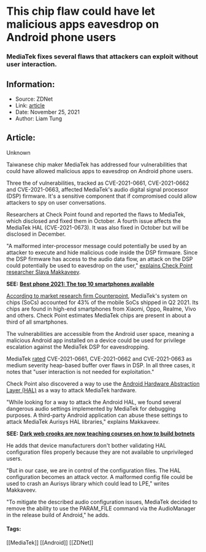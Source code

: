 # This chip flaw could have let malicious apps eavesdrop on Android phone users
### MediaTek fixes several flaws that attackers can exploit without user interaction.

## Information:
+ Source: ZDNet
+ Link: [article](https://www.zdnet.com/article/this-chip-flaw-could-have-let-malicious-apps-eavesdrop-on-android-phone-users/)
+ Date: November 25, 2021
+ Author: Liam Tung


## Article:
Unknown

Taiwanese chip maker MediaTek has addressed four vulnerabilities that could have allowed malicious apps to eavesdrop on Android phone users. 

Three the of vulnerabilities, tracked as CVE-2021-0661, CVE-2021-0662 and CVE-2021-0663, affected MediaTek's audio digital signal processor (DSP) firmware. It's a sensitive component that if compromised could allow attackers to spy on user conversations. 

Researchers at Check Point found and reported the flaws to MediaTek, which disclosed and fixed them in October. A fourth issue affects the MediaTek HAL (CVE-2021-0673). It was also fixed in October but will be disclosed in December. 


"A malformed inter-processor message could potentially be used by an attacker to execute and hide malicious code inside the DSP firmware. Since the DSP firmware has access to the audio data flow, an attack on the DSP could potentially be used to eavesdrop on the user," [explains Check Point researcher Slava Makkaveev](https://blog.checkpoint.com/2021/11/24/check-point-research-discover-vulnerabilities-in-smartphones-chips-embedded-in-37-of-smartphones-around-the-world/). 

**SEE:** [**Best phone 2021: The top 10 smartphones available**](https://www.zdnet.com/article/10-best-smartphones/#link=%7B%22linkText%22:%22Best%20phone%202021:%20The%20top%2010%20smartphones%20available%22,%22target%22:%22_blank%22,%22href%22:%22https://www.zdnet.com/article/10-best-smartphones/%22,%22role%22:%22standard%22,%22absolute%22:%22%22%7D)

[According to market research firm Counterpoint](https://www.counterpointresearch.com/global-smartphone-ap-market-share/), MediaTek's system on chips (SoCs) accounted for 43% of the mobile SoCs shipped in Q2 2021. Its chips are found in high-end smartphones from Xiaomi, Oppo, Realme, Vivo and others. Check Point estimates MediaTek chips are present in about a third of all smartphones.

The vulnerabilities are accessible from the Android user space, meaning a malicious Android app installed on a device could be used for privilege escalation against the MediaTek DSP for eavesdropping.






MediaTek [rated](https://corp.mediatek.com/product-security-bulletin/October-2021) CVE-2021-0661, CVE-2021-0662 and CVE-2021-0663 as medium severity heap-based buffer over flaws in DSP. In all three cases, it notes that "user interaction is not needed for exploitation."

Check Point also discovered a way to use the [Android Hardware Abstraction Layer (HAL)](https://source.android.com/devices/architecture) as a way to attack MediaTek hardware. 

"While looking for a way to attack the Android HAL, we found several dangerous audio settings implemented by MediaTek for debugging purposes. A third-party Android application can abuse these settings to attack MediaTek Aurisys HAL libraries," explains Makkaveev.

**SEE:** [**Dark web crooks are now teaching courses on how to build botnets**](https://www.zdnet.com/article/college-for-cyber-criminals-dark-web-crooks-are-teaching-courses-on-how-to-build-botnets/#link=%7B%22role%22:%22standard%22,%22href%22:%22https://www.zdnet.com/article/college-for-cyber-criminals-dark-web-crooks-are-teaching-courses-on-how-to-build-botnets/%22,%22target%22:%22_blank%22,%22absolute%22:%22%22,%22linkText%22:%22Dark%20web%20crooks%20are%20now%20teaching%20courses%20on%20how%20to%20build%20botnets%22%7D)

He adds that device manufacturers don't bother validating HAL configuration files properly because they are not available to unprivileged users. 

"But in our case, we are in control of the configuration files. The HAL configuration becomes an attack vector. A malformed config file could be used to crash an Aurisys library which could lead to LPE," writes Makkaveev. 

"To mitigate the described audio configuration issues, MediaTek decided to remove the ability to use the PARAM\_FILE command via the AudioManager in the release build of Android," he adds.





#### Tags:
[[MediaTek]] [[Android]] [[ZDNet]]
